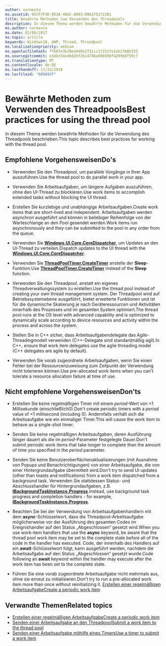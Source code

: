 ```yaml
---
author: normesta
ms.assetid: 95CF7F3D-9E3A-40AC-A083-D8A375272181
title: Bewährte Methoden zum Verwenden des Threadpools
description: In diesem Thema werden bewährte Methoden für die Verwendung des Threadpools beschrieben.
ms.author: normesta
ms.date: 02/08/2017
ms.topic: article
keywords: Windows10, UWP, Thread, Threadpool
ms.localizationpriority: medium
ms.openlocfilehash: ff607e3b39ea9d9a3731cc1f231fe1eb27b0b155
ms.sourcegitcommit: e38b334edb82bf2b1474ba686990f4299b8f59c7
ms.translationtype: MT
ms.contentlocale: de-DE
ms.lasthandoff: 11/15/2018
ms.locfileid: "6856937"
---
```

# <a name="best-practices-for-using-the-thread-pool"></a><span data-ttu-id="d1d5f-104">Bewährte Methoden zum Verwenden des Threadpools</span><span class="sxs-lookup"><span data-stu-id="d1d5f-104">Best practices for using the thread pool</span></span>

<span data-ttu-id="d1d5f-105">In diesem Thema werden bewährte Methoden für die Verwendung des Threadpools beschrieben.</span><span class="sxs-lookup"><span data-stu-id="d1d5f-105">This topic describes best practices for working with the thread pool.</span></span>

## <a name="dos"></a><span data-ttu-id="d1d5f-106">Empfohlene Vorgehensweisen</span><span class="sxs-lookup"><span data-stu-id="d1d5f-106">Do's</span></span>


-   <span data-ttu-id="d1d5f-107">Verwenden Sie den Threadpool, um parallele Vorgänge in Ihrer App auszuführen.</span><span class="sxs-lookup"><span data-stu-id="d1d5f-107">Use the thread pool to do parallel work in your app.</span></span>

-   <span data-ttu-id="d1d5f-108">Verwenden Sie Arbeitsaufgaben, um längere Aufgaben auszuführen, ohne den UI-Thread zu blockieren.</span><span class="sxs-lookup"><span data-stu-id="d1d5f-108">Use work items to accomplish extended tasks without blocking the UI thread.</span></span>

-   <span data-ttu-id="d1d5f-109">Erstellen Sie kurzlebige und unabhängige Arbeitsaufgaben.</span><span class="sxs-lookup"><span data-stu-id="d1d5f-109">Create work items that are short-lived and independent.</span></span> <span data-ttu-id="d1d5f-110">Arbeitsaufgaben werden asynchron ausgeführt und können in beliebiger Reihenfolge von der Warteschlange an den Pool gesendet werden.</span><span class="sxs-lookup"><span data-stu-id="d1d5f-110">Work items run asynchronously and they can be submitted to the pool in any order from the queue.</span></span>

-   <span data-ttu-id="d1d5f-111">Verwenden Sie [**Windows.UI.Core.CoreDispatcher**](https://msdn.microsoft.com/library/windows/apps/BR208211), um Updates an den UI-Thread zu verteilen.</span><span class="sxs-lookup"><span data-stu-id="d1d5f-111">Dispatch updates to the UI thread with the [**Windows.UI.Core.CoreDispatcher**](https://msdn.microsoft.com/library/windows/apps/BR208211).</span></span>

-   <span data-ttu-id="d1d5f-112">Verwenden Sie [**ThreadPoolTimer.CreateTimer**](https://msdn.microsoft.com/library/windows/apps/Hh967921) anstelle der **Sleep**-Funktion.</span><span class="sxs-lookup"><span data-stu-id="d1d5f-112">Use [**ThreadPoolTimer.CreateTimer**](https://msdn.microsoft.com/library/windows/apps/Hh967921) instead of the **Sleep** function.</span></span>

-   <span data-ttu-id="d1d5f-113">Verwenden Sie den Threadpool, anstatt ein eigenes Threadverwaltungssystem zu erstellen.</span><span class="sxs-lookup"><span data-stu-id="d1d5f-113">Use the thread pool instead of creating your own thread management system.</span></span> <span data-ttu-id="d1d5f-114">Der Threadpool wird auf Betriebssystemebene ausgeführt, bietet erweiterte Funktionen und ist für die dynamische Skalierung je nach Geräteressourcen und Aktivitäten innerhalb des Prozesses und im gesamten System optimiert.</span><span class="sxs-lookup"><span data-stu-id="d1d5f-114">The thread pool runs at the OS level with advanced capability and is optimized to dynamically scale according to device resources and activity within the process and across the system.</span></span>

-   <span data-ttu-id="d1d5f-115">Stellen Sie in C++ sicher, dass Arbeitsaufgabendelegate das Agile-Threadingmodell verwenden (C++-Delegate sind standardmäßig agil).</span><span class="sxs-lookup"><span data-stu-id="d1d5f-115">In C++, ensure that work item delegates use the agile threading model (C++ delegates are agile by default).</span></span>

-   <span data-ttu-id="d1d5f-116">Verwenden Sie vorab zugeordnete Arbeitsaufgaben, wenn Sie einen Fehler bei der Ressourcenzuweisung zum Zeitpunkt der Verwendung nicht tolerieren können.</span><span class="sxs-lookup"><span data-stu-id="d1d5f-116">Use pre-allocated work items when you can't tolerate a resource allocation failure at time of use.</span></span>

## <a name="donts"></a><span data-ttu-id="d1d5f-117">Nicht empfohlene Vorgehensweisen</span><span class="sxs-lookup"><span data-stu-id="d1d5f-117">Don'ts</span></span>


-   <span data-ttu-id="d1d5f-118">Erstellen Sie keine regelmäßigen Timer mit einem *period*-Wert von &lt;1 Millisekunde (einschließlich0).</span><span class="sxs-lookup"><span data-stu-id="d1d5f-118">Don't create periodic timers with a *period* value of &lt;1 millisecond (including 0).</span></span> <span data-ttu-id="d1d5f-119">Andernfalls verhält sich die Arbeitsaufgabe wie ein einmaliger Timer.</span><span class="sxs-lookup"><span data-stu-id="d1d5f-119">This will cause the work item to behave as a single-shot timer.</span></span>

-   <span data-ttu-id="d1d5f-120">Senden Sie keine regelmäßigen Arbeitsaufgaben, deren Ausführung länger dauert als die im *period*-Parameter festgelegte Dauer.</span><span class="sxs-lookup"><span data-stu-id="d1d5f-120">Don't submit periodic work items that take longer to complete than the amount of time you specified in the *period* parameter.</span></span>

-   <span data-ttu-id="d1d5f-121">Senden Sie keine Benutzeroberflächenaktualisierungen (mit Ausnahme von Popups und Benachrichtigungen) von einer Arbeitsaufgabe, die von einer Hintergrundaufgabe übermittelt wird.</span><span class="sxs-lookup"><span data-stu-id="d1d5f-121">Don't try to send UI updates (other than toasts and notifications) from a work item dispatched from a background task.</span></span> <span data-ttu-id="d1d5f-122">Verwenden Sie stattdessen Status- und Abschlusshandler für Hintergrundaufgaben, z.B. [**IBackgroundTaskInstance.Progress**](https://msdn.microsoft.com/library/windows/apps/BR224800).</span><span class="sxs-lookup"><span data-stu-id="d1d5f-122">Instead, use background task progress and completion handlers - for example, [**IBackgroundTaskInstance.Progress**](https://msdn.microsoft.com/library/windows/apps/BR224800).</span></span>

-   <span data-ttu-id="d1d5f-123">Beachten Sie bei der Verwendung von Arbeitsaufgabenhandlern mit dem **async**-Schlüsselwort, dass die Threadpool-Arbeitsaufgabe möglicherweise vor der Ausführung des gesamten Codes im Ereignishandler auf den Status „Abgeschlossen“ gesetzt wird.</span><span class="sxs-lookup"><span data-stu-id="d1d5f-123">When you use work-item handlers that use the **async** keyword, be aware that the thread pool work item may be set to the complete state before all of the code in the handler has executed.</span></span> <span data-ttu-id="d1d5f-124">Code, der innerhalb des Handlers auf ein **await**-Schlüsselwort folgt, kann ausgeführt werden, nachdem die Arbeitsaufgabe auf den Status „Abgeschlossen“ gesetzt wurde.</span><span class="sxs-lookup"><span data-stu-id="d1d5f-124">Code following an **await** keyword within the handler may execute after the work item has been set to the complete state.</span></span>

-   <span data-ttu-id="d1d5f-125">Führen Sie eine vorab zugeordnete Arbeitsaufgabe nicht mehrmals aus, ohne sie erneut zu initialisieren.</span><span class="sxs-lookup"><span data-stu-id="d1d5f-125">Don't try to run a pre-allocated work item more than once without reinitializing it.</span></span> [<span data-ttu-id="d1d5f-126">Erstellen einer regelmäßigen Arbeitsaufgabe</span><span class="sxs-lookup"><span data-stu-id="d1d5f-126">Create a periodic work item</span></span>](create-a-periodic-work-item.md)

## <a name="related-topics"></a><span data-ttu-id="d1d5f-127">Verwandte Themen</span><span class="sxs-lookup"><span data-stu-id="d1d5f-127">Related topics</span></span>


* [<span data-ttu-id="d1d5f-128">Erstellen einer regelmäßigen Arbeitsaufgabe</span><span class="sxs-lookup"><span data-stu-id="d1d5f-128">Create a periodic work item</span></span>](create-a-periodic-work-item.md)
* [<span data-ttu-id="d1d5f-129">Senden einer Arbeitsaufgabe an den Threadpool</span><span class="sxs-lookup"><span data-stu-id="d1d5f-129">Submit a work item to the thread pool</span></span>](submit-a-work-item-to-the-thread-pool.md)
* [<span data-ttu-id="d1d5f-130">Senden einer Arbeitsaufgabe mithilfe eines Timers</span><span class="sxs-lookup"><span data-stu-id="d1d5f-130">Use a timer to submit a work item</span></span>](use-a-timer-to-submit-a-work-item.md)
